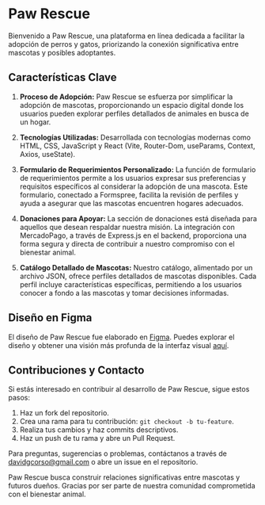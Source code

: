 # Paw Rescue

Bienvenido a Paw Rescue, una plataforma en línea dedicada a facilitar la adopción de perros y gatos, priorizando la conexión significativa entre mascotas y posibles adoptantes.

## Características Clave

1. **Proceso de Adopción:**
   Paw Rescue se esfuerza por simplificar la adopción de mascotas, proporcionando un espacio digital donde los usuarios pueden explorar perfiles detallados de animales en busca de un hogar.

2. **Tecnologías Utilizadas:**
   Desarrollada con tecnologías modernas como HTML, CSS, JavaScript y React (Vite, Router-Dom, useParams, Context, Axios, useState).

3. **Formulario de Requerimientos Personalizado:**
   La función de formulario de requerimientos permite a los usuarios expresar sus preferencias y requisitos específicos al considerar la adopción de una mascota. Este formulario, conectado a Formspree, facilita la revisión de perfiles y ayuda a asegurar que las mascotas encuentren hogares adecuados.

4. **Donaciones para Apoyar:**
   La sección de donaciones está diseñada para aquellos que desean respaldar nuestra misión. La integración con MercadoPago, a través de Express.js en el backend, proporciona una forma segura y directa de contribuir a nuestro compromiso con el bienestar animal.

5. **Catálogo Detallado de Mascotas:**
   Nuestro catálogo, alimentado por un archivo JSON, ofrece perfiles detallados de mascotas disponibles. Cada perfil incluye características específicas, permitiendo a los usuarios conocer a fondo a las mascotas y tomar decisiones informadas.

## Diseño en Figma

El diseño de Paw Rescue fue elaborado en [Figma]((https://www.figma.com/file/cVF8lhi6JVD0nchD8029LH/Untitled?type=design&node-id=0%3A1&mode=design&t=iMsdrSQt489p1ROs-1)). Puedes explorar el diseño y obtener una visión más profunda de la interfaz visual [aquí]((https://www.figma.com/proto/cVF8lhi6JVD0nchD8029LH/Untitled?type=design&node-id=29-1228&t=4KWRD77OO4CEm5nW-1&scaling=scale-down&page-id=0%3A1&starting-point-node-id=16%3A820&show-proto-sidebar=1&mode=design)).

## Contribuciones y Contacto

Si estás interesado en contribuir al desarrollo de Paw Rescue, sigue estos pasos:

1. Haz un fork del repositorio.
2. Crea una rama para tu contribución: `git checkout -b tu-feature`.
3. Realiza tus cambios y haz commits descriptivos.
4. Haz un push de tu rama y abre un Pull Request.

Para preguntas, sugerencias o problemas, contáctanos a través de davidgcorso@gmail.com o abre un issue en el repositorio.

Paw Rescue busca construir relaciones significativas entre mascotas y futuros dueños. Gracias por ser parte de nuestra comunidad comprometida con el bienestar animal.

